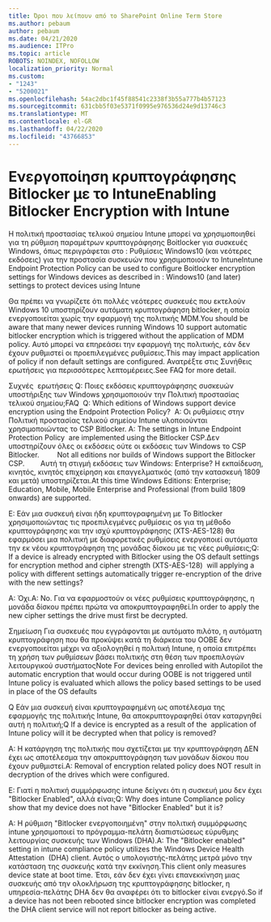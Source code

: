 ```yaml
---
title: Όροι που λείπουν από το SharePoint Online Term Store
ms.author: pebaum
author: pebaum
ms.date: 04/21/2020
ms.audience: ITPro
ms.topic: article
ROBOTS: NOINDEX, NOFOLLOW
localization_priority: Normal
ms.custom:
- "1243"
- "5200021"
ms.openlocfilehash: 54ac2dbc1f45f88541c2338f3b55a777b4b57123
ms.sourcegitcommit: 631cbb5f03e5371f0995e976536d24e9d13746c3
ms.translationtype: MT
ms.contentlocale: el-GR
ms.lasthandoff: 04/22/2020
ms.locfileid: "43766853"
---
```

# <a name="enabling-bitlocker-encryption-with-intune"></a><span data-ttu-id="e8362-102">Ενεργοποίηση κρυπτογράφησης Bitlocker με το Intune</span><span class="sxs-lookup"><span data-stu-id="e8362-102">Enabling Bitlocker Encryption with Intune</span></span>

<span data-ttu-id="e8362-103">Η πολιτική προστασίας τελικού σημείου Intune μπορεί να χρησιμοποιηθεί για τη ρύθμιση παραμέτρων κρυπτογράφησης Boitlocker για συσκευές Windows, όπως περιγράφεται στο : Ρυθμίσεις Windows10 (και νεότερες εκδόσεις) για την προστασία συσκευών που χρησιμοποιούν το Intune</span><span class="sxs-lookup"><span data-stu-id="e8362-103">Intune Endpoint Protection Policy can be used to configure Boitlocker encryption settings for Windows devices as described in : Windows10 (and later) settings to protect devices using Intune</span></span>

<span data-ttu-id="e8362-104">Θα πρέπει να γνωρίζετε ότι πολλές νεότερες συσκευές που εκτελούν Windows 10 υποστηρίζουν αυτόματη κρυπτογράφηση bitlocker, η οποία ενεργοποιείται χωρίς την εφαρμογή της πολιτικής MDM.</span><span class="sxs-lookup"><span data-stu-id="e8362-104">You should be aware that many newer devices running Windows 10 support automatic bitlocker encryption which is triggered without the application of MDM policy.</span></span> <span data-ttu-id="e8362-105">Αυτό μπορεί να επηρεάσει την εφαρμογή της πολιτικής, εάν δεν έχουν ρυθμιστεί οι προεπιλεγμένες ρυθμίσεις.</span><span class="sxs-lookup"><span data-stu-id="e8362-105">This may impact application of policy if non default settings are configured.</span></span> <span data-ttu-id="e8362-106">Ανατρέξτε στις Συνήθεις ερωτήσεις για περισσότερες λεπτομέρειες.</span><span class="sxs-lookup"><span data-stu-id="e8362-106">See FAQ for more detail.</span></span>


<span data-ttu-id="e8362-107">Συχνές  ερωτήσεις Q: Ποιες εκδόσεις κρυπτογράφησης συσκευών υποστήριξης των Windows χρησιμοποιούν την Πολιτική προστασίας τελικού σημείου;</span><span class="sxs-lookup"><span data-stu-id="e8362-107">FAQ  Q: Which editions of Windows support device encryption using the Endpoint Protection Policy?</span></span>
<span data-ttu-id="e8362-108"> A: Οι ρυθμίσεις στην Πολιτική προστασίας τελικού σημείου Intune υλοποιούνται χρησιμοποιώντας το CSP Bitlocker.</span><span class="sxs-lookup"><span data-stu-id="e8362-108"> A: The settings in Intune Endpoint Protection Policy  are implemented using the Bitlocker CSP.</span></span><span data-ttu-id="e8362-109">Δεν υποστηρίζουν όλες οι εκδόσεις ούτε οι εκδόσεις των Windows το CSP Bitlocker. 
     </span><span class="sxs-lookup"><span data-stu-id="e8362-109">  Not all editions nor builds of Windows support the Bitlocker CSP. 
     </span></span> <span data-ttu-id="e8362-110">Αυτή τη στιγμή εκδόσεις των Windows: Enterprise? Η εκπαίδευση, κινητός, κινητός επιχείρηση και επαγγελματικός (από την κατασκευή 1809 και μετά) υποστηρίζεται.</span><span class="sxs-lookup"><span data-stu-id="e8362-110">At this time Windows Editions: Enterprise; Education, Mobile, Mobile Enterprise and Professional (from build 1809 onwards) are supported.</span></span>




<span data-ttu-id="e8362-111">Ε: Εάν μια συσκευή είναι ήδη κρυπτογραφημένη με Το Bitlocker χρησιμοποιώντας τις προεπιλεγμένες ρυθμίσεις os για τη μέθοδο κρυπτογράφησης και την ισχύ κρυπτογράφησης (XTS-AES-128) θα εφαρμόσει μια πολιτική με διαφορετικές ρυθμίσεις ενεργοποιεί αυτόματα την εκ νέου κρυπτογράφηση της μονάδας δίσκου με τις νέες ρυθμίσεις;</span><span class="sxs-lookup"><span data-stu-id="e8362-111">Q: If a device is already encrypted with Bitlocker using the OS default settings for encryption method and cipher strength (XTS-AES-128)  will applying a policy with different settings automatically trigger re-encryption of the drive with the new settings?</span></span>

<span data-ttu-id="e8362-112">Α: Όχι.</span><span class="sxs-lookup"><span data-stu-id="e8362-112">A: No.</span></span> <span data-ttu-id="e8362-113">Για να εφαρμοστούν οι νέες ρυθμίσεις κρυπτογράφησης, η μονάδα δίσκου πρέπει πρώτα να αποκρυπτογραφηθεί.</span><span class="sxs-lookup"><span data-stu-id="e8362-113">In order to apply the new cipher settings the drive must first be decrypted.</span></span>

<span data-ttu-id="e8362-114">Σημείωση Για συσκευές που εγγράφονται με αυτόματο πιλότο, η αυτόματη κρυπτογράφηση που θα προκύψει κατά τη διάρκεια του OOBE δεν ενεργοποιείται μέχρι να αξιολογηθεί η πολιτική Intune, η οποία επιτρέπει τη χρήση των ρυθμίσεων βάσει πολιτικής στη θέση των προεπιλογών λειτουργικού συστήματος</span><span class="sxs-lookup"><span data-stu-id="e8362-114">Note For devices being enrolled with Autopilot the automatic encryption that would occur during OOBE is not triggered until Intune policy is evaluated which allows the policy based settings to be used in place of the OS defaults</span></span>




<span data-ttu-id="e8362-115">Q Εάν μια συσκευή είναι κρυπτογραφημένη ως αποτέλεσμα της εφαρμογής της πολιτικής Intune, θα αποκρυπτογραφηθεί όταν καταργηθεί αυτή η πολιτική;</span><span class="sxs-lookup"><span data-stu-id="e8362-115">Q If a device is encrypted as a result of the  application of Intune policy will it be decrypted when that policy is removed?</span></span>

<span data-ttu-id="e8362-116">A: Η κατάργηση της πολιτικής που σχετίζεται με την κρυπτογράφηση ΔΕΝ έχει ως αποτέλεσμα την αποκρυπτογράφηση των μονάδων δίσκου που έχουν ρυθμιστεί.</span><span class="sxs-lookup"><span data-stu-id="e8362-116">A: Removal of encryption related policy does NOT result in decryption of the drives which were configured.</span></span>




<span data-ttu-id="e8362-117">Ε: Γιατί η πολιτική συμμόρφωσης intune δείχνει ότι η συσκευή μου δεν έχει "Bitlocker Enabled", αλλά είναι;</span><span class="sxs-lookup"><span data-stu-id="e8362-117">Q: Why does intune Compliance policy show that my device does not have "Bitlocker Enabled" but it is?</span></span>

<span data-ttu-id="e8362-118">A: Η ρύθμιση "Bitlocker ενεργοποιημένη" στην πολιτική συμμόρφωσης intune χρησιμοποιεί το πρόγραμμα-πελάτη διαπιστώσεως εύρυθμης λειτουργίας συσκευής των Windows (DHA).</span><span class="sxs-lookup"><span data-stu-id="e8362-118">A: The "Bitlocker enabled" setting in intune compliance policy utilizes the Windows Device Health Attestation  (DHA) client.</span></span> <span data-ttu-id="e8362-119">Αυτός ο υπολογιστής-πελάτης μετρά μόνο την κατάσταση της συσκευής κατά την εκκίνηση.</span><span class="sxs-lookup"><span data-stu-id="e8362-119">This client only measures device state at boot time.</span></span> <span data-ttu-id="e8362-120">Έτσι, εάν δεν έχει γίνει επανεκκίνηση μιας συσκευής από την ολοκλήρωση της κρυπτογράφησης bitlocker, η υπηρεσία-πελάτης DHA δεν θα αναφέρει ότι το bitlocker είναι ενεργό.</span><span class="sxs-lookup"><span data-stu-id="e8362-120">So if a device has not been rebooted since bitlocker encryption was completed the DHA client service will not report bitlocker as being active.</span></span>